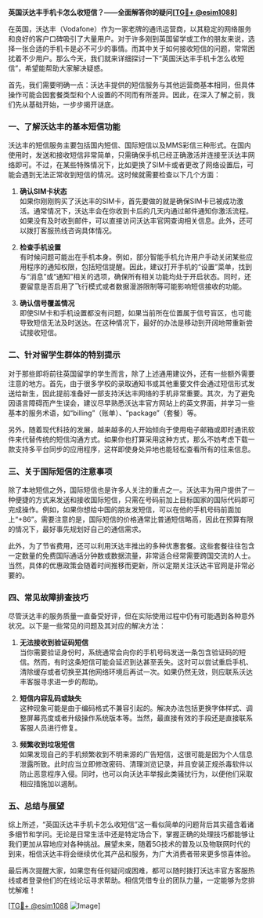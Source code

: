 **英国沃达丰手机卡怎么收短信？——全面解答你的疑问[[TG💪+ @esim1088](https://t.me/s/esim1088)]**

在英国，沃达丰（Vodafone）作为一家老牌的通讯运营商，以其稳定的网络服务和良好的客户口碑吸引了大量用户。对于许多刚到英国留学或工作的朋友来说，选择一张合适的手机卡是必不可少的事情。而其中关于如何接收短信的问题，常常困扰着不少用户。那么今天，我们就来详细探讨一下“英国沃达丰手机卡怎么收短信”，希望能帮助大家解决疑惑。

首先，我们需要明确一点：沃达丰提供的短信服务与其他运营商基本相同，但具体操作可能会因套餐类型和个人设置的不同而有所差异。因此，在深入了解之前，我们先从基础开始，一步步揭开谜底。

### **一、了解沃达丰的基本短信功能**

沃达丰的短信服务主要包括国内短信、国际短信以及MMS彩信三种形式。在国内使用时，发送和接收短信非常简单，只需确保手机已经正确激活并连接至沃达丰网络即可。不过，在某些特殊情况下，比如更换了SIM卡或者更改了网络设置后，可能会遇到无法正常收到短信的情况。这时候就需要检查以下几个方面：

1. **确认SIM卡状态**  
   如果你刚刚购买了沃达丰的SIM卡，首先要做的就是确保SIM卡已被成功激活。通常情况下，沃达丰会在你收到卡后的几天内通过邮件通知你激活流程。如果没有及时收到邮件，可以直接访问沃达丰官网查询相关信息。此外，还可以拨打客服热线咨询具体情况。

2. **检查手机设置**  
   有时候问题可能出在手机本身。例如，部分智能手机允许用户手动关闭某些应用程序的通知权限，包括短信提醒。因此，建议打开手机的“设置”菜单，找到与“消息”或“通知”相关的选项，确保所有相关功能均处于开启状态。同时，还要留意是否启用了飞行模式或者数据漫游限制等可能影响短信接收的功能。

3. **确认信号覆盖情况**  
   即使SIM卡和手机设置都没有问题，如果当前所在位置属于信号盲区，也可能导致短信无法及时送达。在这种情况下，最好的办法是移动到开阔地带重新尝试接收短信。

### **二、针对留学生群体的特别提示**

对于那些即将前往英国留学的学生而言，除了上述通用建议外，还有一些额外需要注意的地方。首先，由于很多学校的录取通知书或其他重要文件会通过短信形式发送给新生，因此提前准备好一部支持沃达丰网络的手机非常重要。其次，为了避免因语言障碍而产生误会，建议尽早熟悉沃达丰官方网站上的英文界面，并学习一些基本的服务术语，如“billing”（账单）、“package”（套餐）等。

另外，随着现代科技的发展，越来越多的人开始倾向于使用电子邮箱或即时通讯软件来代替传统的短信沟通方式。如果你也打算采用这种方式，那么不妨考虑下载一款支持多平台同步的应用程序，这样即使身处异地也能轻松查看所有的往来信息。

### **三、关于国际短信的注意事项**

除了本地短信之外，国际短信也是许多人关注的重点之一。沃达丰为用户提供了一种便捷的方式来发送和接收国际短信，只需在号码前加上目标国家的国际代码即可完成操作。例如，如果你想给中国的朋友发短信，可以在他的手机号码前面加上“+86”。需要注意的是，国际短信的价格通常比普通短信略高，因此在预算有限的情况下，最好事先规划好自己的通信需求。

此外，为了节省费用，还可以利用沃达丰推出的多种优惠套餐。这些套餐往往包含一定数量的免费国际通话分钟数或数据流量，非常适合经常需要跨国交流的人士。当然，具体的优惠政策会随着时间推移而更新，所以定期关注沃达丰官网是非常必要的。

### **四、常见故障排查技巧**

尽管沃达丰的服务质量一直备受好评，但在实际使用过程中仍有可能遇到各种意外状况。以下是一些常见的问题及其对应的解决方法：

1. **无法接收到验证码短信**  
   当你需要验证身份时，系统通常会向你的手机号码发送一条包含验证码的短信。然而，有时这条短信可能会延迟到达甚至丢失。这时可以尝试重启手机、清除缓存或者切换至其他网络环境后再试一次。如果仍然无效，则应联系沃达丰客服寻求进一步的帮助。

2. **短信内容乱码或缺失**  
   这种现象可能是由于编码格式不兼容引起的。解决办法包括更换字体样式、调整屏幕亮度或者升级操作系统版本等。当然，最直接有效的手段还是直接联系客服人员进行修复。

3. **频繁收到垃圾短信**  
   如果发现自己的手机频繁收到不明来源的广告短信，这很可能是因为个人信息泄露所致。此时应当立即修改密码、清理浏览记录，并且安装正规杀毒软件以防止恶意程序入侵。同时，也可以向沃达丰举报此类骚扰行为，以便他们采取相应措施加以遏制。

### **五、总结与展望**

综上所述，“英国沃达丰手机卡怎么收短信”这一看似简单的问题背后其实蕴含着诸多细节和学问。无论是日常生活中还是特定场合下，掌握正确的处理技巧都能够让我们更加从容地应对各种挑战。展望未来，随着5G技术的普及以及物联网时代的到来，相信沃达丰将会继续优化其产品和服务，为广大消费者带来更多惊喜体验。

最后再次提醒大家，如果您有任何疑问或困难，都可以随时拨打沃达丰官方客服热线或者登录他们的在线论坛寻求帮助。相信凭借专业的团队力量，一定能够为您排忧解难！

[[TG💪+ @esim1088](https://t.me/s/esim1088) ![Image](https://i.postimg.cc/4NQfJmqS/Snipaste-2025-05-13-00-14-12.png)]